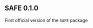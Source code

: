 SAFE 0.1.0
----------------------------------------------------------------
First official version of the `SAFE` package
